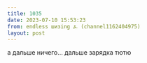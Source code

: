 ```yaml
---
title: 1035
date: 2023-07-10 15:53:23
from: endless шизing ⍼ (channel1162404975)
layout: post
---
```


а дальше ничего... дальше зарядка тютю
